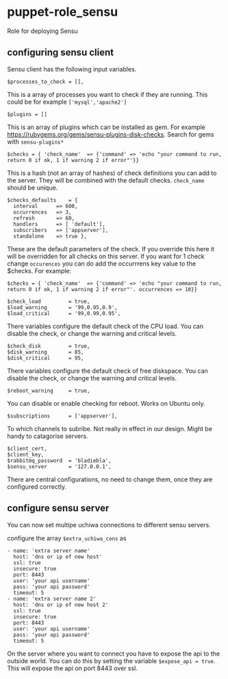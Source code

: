 puppet-role_sensu
=================

Role for deploying Sensu


## configuring sensu client

Sensu client has the following input variables.
```
$processes_to_check = [],
```
This is a array of processes you want to check if they are running. This could be for example `['mysql','apache2']`
```
$plugins = []
```
This is an array of plugins which can be installed as gem. For example https://rubygems.org/gems/sensu-plugins-disk-checks. Search for gems with `sensu-plugins*`
```
$checks = { 'check_name'  => {'command' => 'echo "your command to run, return 0 if ok, 1 if warning 2 if error"'}}
```
This is a hash (not an array of hashes) of check definitions you can add to the server. They will be combined with the default checks. `check_name` should be unique.
```
$checks_defaults    = {
  interval      => 600,
  occurrences   => 3,
  refresh       => 60,
  handlers      => [ 'default'],
  subscribers   => ['appserver'],
  standalone    => true },
```
These are the default parameters of the check. If you override this here it will be overridden for all checks on this server. If you want for 1 check change `occurences` you can do add the occurrrens key value to the $checks. For example:
```
$checks = { 'check_name'  => {'command' => 'echo "your command to run, return 0 if ok, 1 if warning 2 if error"'. occurrences => 10}}
```

```
$check_load         = true,
$load_warning       = '99,0.95,0.9',
$load_critical      = '99,0.99,0.95',
```
There variables configure the default check of the CPU load. You can disable the check, or change the warning and critical levels.

```
$check_disk         = true,
$disk_warning       = 85,
$disk_critical      = 95,
```
There variables configure the default check of free diskspace. You can disable the check, or change the warning and critical levels.

```
$reboot_warning     = true,
```
You can disable or enable checking for reboot. Works on Ubuntu only.
```
$subscriptions      = ['appserver'],
```
To which channels to subribe. Not really in effect in our design. Might be handy to catagorise servers.

```
$client_cert,
$client_key,
$rabbitmq_password  = 'bladiebla',
$sensu_server       = '127.0.0.1',
```
There are central configurations, no need to change them, once they are configured correctly.

## configure sensu server

You can now set multipe uchiwa connections to different sensu servers.

configure the array `$extra_uchiwa_cons` as
```
- name: 'extra server name'
  host: 'dns or ip of new host'
  ssl: true
  insecure: true
  port: 8443
  user: 'your api username'
  pass: 'your api password'
  timeout: 5
- name: 'extra server name 2'
  host: 'dns or ip of new host 2'
  ssl: true
  insecure: true
  port: 8443
  user: 'your api username'
  pass: 'your api password'
  timeout: 5
```

On the server where you want to connect you have to expose the api to the outside world. You can do this by setting the variable `$expose_api = true`. This will expose the api on port 8443 over ssl.

